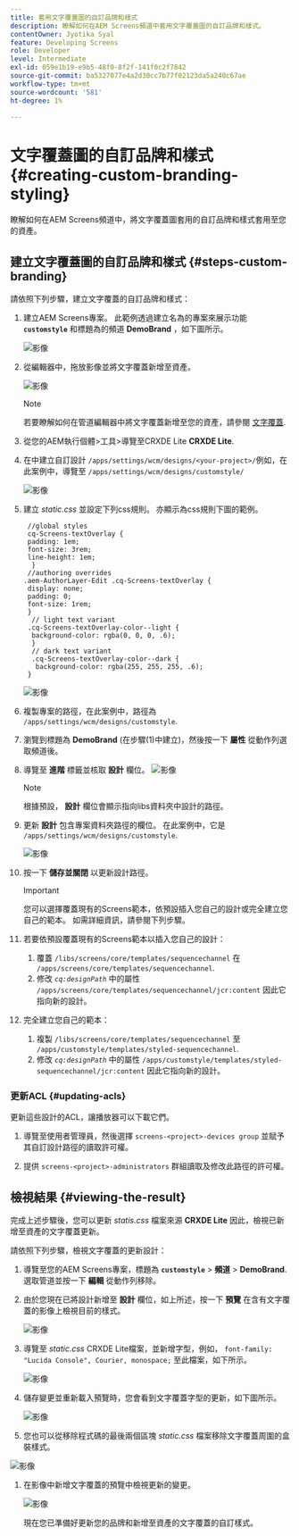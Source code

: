 ```yaml
---
title: 套用文字覆蓋圖的自訂品牌和樣式
description: 瞭解如何在AEM Screens頻道中套用文字覆蓋圖的自訂品牌和樣式。
contentOwner: Jyotika Syal
feature: Developing Screens
role: Developer
level: Intermediate
exl-id: 059e1b19-e9b5-48f0-8f2f-141f0c2f7842
source-git-commit: ba5327077e4a2d30cc7b77f02123da5a240c67ae
workflow-type: tm+mt
source-wordcount: '581'
ht-degree: 1%

---
```


# 文字覆蓋圖的自訂品牌和樣式 {#creating-custom-branding-styling}

瞭解如何在AEM Screens頻道中，將文字覆蓋圖套用的自訂品牌和樣式套用至您的資產。

## 建立文字覆蓋圖的自訂品牌和樣式 {#steps-custom-branding}

請依照下列步驟，建立文字覆蓋的自訂品牌和樣式：

1. 建立AEM Screens專案。 此範例透過建立名為的專案來展示功能 **`customstyle`** 和標題為的頻道 **DemoBrand** ，如下圖所示。

   ![影像](/help/user-guide/assets/custom-brand/custom-brand1.png)

1. 從編輯器中，拖放影像並將文字覆蓋新增至資產。

   ![影像](/help/user-guide/assets/custom-brand/custom-brand2.png)

   >[!NOTE]
   >若要瞭解如何在管道編輯器中將文字覆蓋新增至您的資產，請參閱 [文字覆蓋](/help/user-guide/text-overlay.md).

1. 從您的AEM執行個體>工具>導覽至CRXDE Lite **CRXDE Lite**.

1. 在中建立自訂設計 `/apps/settings/wcm/designs/<your-project>/`例如，在此案例中，導覽至 `/apps/settings/wcm/designs/customstyle/`

   ![影像](/help/user-guide/assets/custom-brand/custom-brand3.png)

1. 建立 *static.css* 並設定下列css規則。 亦顯示為css規則下圖的範例。

   ```shell
    //global styles
    cq-Screens-textOverlay {
    padding: 1em;
    font-size: 3rem;
    line-height: 1em;
     }
    //authoring overrides
   .aem-AuthorLayer-Edit .cq-Screens-textOverlay {
    display: none;
    padding: 0;
    font-size: 1rem;
    }
     // light text variant
    .cq-Screens-textOverlay-color--light {
     background-color: rgba(0, 0, 0, .6);
     }
     // dark text variant
     .cq-Screens-textOverlay-color--dark {
      background-color: rgba(255, 255, 255, .6);
    }
   ```

   ![影像](/help/user-guide/assets/custom-brand/custom-brand4.png)

1. 複製專案的路徑，在此案例中，路徑為 `/apps/settings/wcm/designs/customstyle`.

1. 瀏覽到標題為 **DemoBrand** (在步驟(1)中建立)，然後按一下 **屬性** 從動作列選取頻道後。

1. 導覽至 **進階** 標籤並核取 **設計** 欄位。
   ![影像](/help/user-guide/assets/custom-brand/custom-brand5.png)

   >[!NOTE]
   >根據預設， **設計** 欄位會顯示指向libs資料夾中設計的路徑。

1. 更新 **設計** 包含專案資料夾路徑的欄位。 在此案例中，它是 `/apps/settings/wcm/designs/customstyle`.

   ![影像](/help/user-guide/assets/custom-brand/custom-brand6.png)

1. 按一下 **儲存並關閉** 以更新設計路徑。

   >[!IMPORTANT]
   >您可以選擇覆蓋現有的Screens範本，依預設插入您自己的設計或完全建立您自己的範本。 如需詳細資訊，請參閱下列步驟。

1. 若要依預設覆蓋現有的Screens範本以插入您自己的設計：

   1. 覆蓋 `/libs/screens/core/templates/sequencechannel` 在 `/apps/screens/core/templates/sequencechannel`.
   1. 修改 *`cq:designPath`* 中的屬性 `/apps/screens/core/templates/sequencechannel/jcr:content` 因此它指向新的設計。

1. 完全建立您自己的範本：
   1. 複製 `/libs/screens/core/templates/sequencechannel` 至 `/apps/customstyle/templates/styled-sequencechannel`.
   1. 修改 *`cq:designPath`* 中的屬性 `/apps/customstyle/templates/styled-sequencechannel/jcr:content` 因此它指向新的設計。


### 更新ACL {#updating-acls}

更新這些設計的ACL，讓播放器可以下載它們。

1. 導覽至使用者管理員，然後選擇 `screens-<project>-devices group` 並賦予其自訂設計路徑的讀取許可權。

1. 提供 `screens-<project>-administrators` 群組讀取及修改此路徑的許可權。

## 檢視結果 {#viewing-the-result}

完成上述步驟後，您可以更新 *statis.css* 檔案來源 **CRXDE Lite** 因此，檢視已新增至資產的文字覆蓋更新。

請依照下列步驟，檢視文字覆蓋的更新設計：

1. 導覽至您的AEM Screens專案，標題為 **`customstyle`** > **頻道** > **DemoBrand**. 選取管道並按一下 **編輯** 從動作列移除。

1. 由於您現在已將設計新增至 **設計** 欄位，如上所述，按一下 **預覽** 在含有文字覆蓋的影像上檢視目前的樣式。

   ![影像](/help/user-guide/assets/custom-brand/custom-brand7.png)

1. 導覽至 *static.css* CRXDE Lite檔案，並新增字型，例如， `font-family: "Lucida Console", Courier, monospace;` 至此檔案，如下所示。

   ![影像](/help/user-guide/assets/custom-brand/custom-brand8.png)

1. 儲存變更並重新載入預覽時，您會看到文字覆蓋字型的更新，如下圖所示。

   ![影像](/help/user-guide/assets/custom-brand/custom-brand9.png)

1. 您也可以從移除程式碼的最後兩個區塊 *static.css* 檔案移除文字覆蓋周圍的盒裝樣式。

![影像](/help/user-guide/assets/custom-brand/custom-brand10.png)

1. 在影像中新增文字覆蓋的預覽中檢視更新的變更。

   ![影像](/help/user-guide/assets/custom-brand/custom-brand11.png)

   現在您已準備好更新您的品牌和新增至資產的文字覆蓋的自訂樣式。
